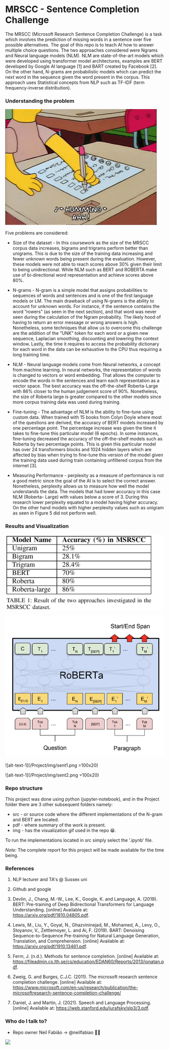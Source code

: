 # MRSCC - Sentence Completion Challenge #

The MRSCC (Microsoft Research Sentence Completion Challenge) is a task which involves the prediction of missing words in a sentence over five possible alternatives. The goal of this repo is to teach AI how to answer multiple choice questions. The two approaches considered were Ngrams and Neural language models (NLM). NLM are state-of-the-art models which were developed using transformer model architectures, examples are BERT developed by Google AI language [1] and BART created by Facebook [2]. On the other hand, N-grams are probabilistic models which can predict the next word in the sequence given the word present in the corpus. This approach uses Statistical concepts from NLP such as TF-IDF (term frequency-inverse distribution).

### Understanding the problem ###

![alt-text-1](/Project/img/the-simpsons-qa2.gif)

Five problems are considered: 

* Size of the dataset - In this coursework as the size of the MRSCC corpus data increases, bigrams and trigrams perform better than unigrams. This is due to the size of the training data increasing and fewer unknown words being present during the evaluation. However, these models were not able to reach scores above 30% given their limit to being unidirectional. While NLM such as BERT and ROBERTA make use of bi-directional word representation and achieve scores above 80%.

* N-grams - N-gram is a simple model that assigns probabilities to sequences of words and sentences and is one of the first language models or LM. The main drawback of using N-grams is the ability to account for unknown words. For instance, if the sentence contains the word ”rowers” (as seen in the next section), and that word was never seen during the calculation of the Ngram probability. The likely hood of having to return an error message or wrong answers is high. Nonetheless, some techniques that allow us to overcome this challenge are the addition of the ”UNK” token for each word or a given new sequence, Laplacian smoothing, discounting and lowering the context window. Lastly, the time it requires to access the probability dictionary for each word in the data can be exhaustive to the CPU thus requiring a long training time.

* NLM - Neural language models come from Neural networks, a concept from machine learning. In neural networks, the representation of words is changed to vectors or word embedding. That allows the computer to encode the words in the sentences and learn each representation as a vector space. The best accuracy was the off-the-shelf Roberta-Large with 86% closer to the human judgement score of 90%. Nonetheless, the size of Roberta large is greater compared to the other models since more corpus training data was used during training.

* Fine-tuning -  The advantage of NLM is the ability to fine-tune using custom data. When trained with 15 books from Colyn Doyle where most of the questions are derived, the accuracy of BERT models increased by one percentage point. The percentage increase was given the time it takes to fine-tune this particular model (6 epochs). In some instances, fine-tuning decreased the accuracy of the off-the-shelf models such as Roberta by two percentage points. This is given this particular model has over 24 transformers blocks and 1024 hidden layers which are affected by bias when trying to fine-tune this version of the model given the training data used during train containing unfiltered corpus from the internet [3].

* Measuring Performance - perplexity as a measure of performance is not a good metric since the goal of the AI is to select the correct answer. Nonetheless, perplexity allows us to measure how well the model understands the data. The models that had lower accuracy in this case NLM (Roberta- Large) with values below a score of 3. During this research lower perplexity equated to a model having higher accuracy. On the other hand models with higher perplexity values such as unigram as seen in Figure 5 did not perform well.

### Results and Visualization ###

![alt-text-1](/Project/img/res1.png)

![alt-text-1](/Project/img/res2.png)

![alt-text-1](/Project/img/sent1.png =100x20)

![alt-text-1](/Project/img/sent2.png =100x20)

### Repo structure ###

This project was done using python (jupyter-notebook), and in the Project folder there are 3 other subsequent folders namely:

* src - or source code where the different implementations of the N-gram and BERT are located. 
* pdf - where summary of the work is present. 
* img - has the visualization gif used in the repo 😁.

To run the implementations located in src simply select the '.ipynb' file. 

*Note:* The complete report for this project will be made avaliable for the time being.

### References ###

1. NLP lecturer and TA's @ Sussex uni

2. Github and google

3. Devlin, J., Chang, M.-W., Lee, K., Google, K. and Language, A. (2019). BERT: Pre-training of Deep Bidirectional Transformers for Language Understanding. [online] Available at: https://arxiv.org/pdf/1810.04805.pdf.

4. Lewis, M., Liu, Y., Goyal, N., Ghazvininejad, M., Mohamed, A., Levy, O., Stoyanov, V., Zettlemoyer, L. and Ai, F. (2019). BART: Denoising Sequence-to-Sequence Pre-training for Natural Language Generation, Translation, and Comprehension. [online] Available at: https://arxiv.org/pdf/1910.13461.pdf.

5. Ferm, J. (n.d.). Methods for sentence completion. [online] Available at: https://fileadmin.cs.lth.se/cs/education/EDAN60/Reports/2013/jonatan.pdf.

6. Zweig, G. and Burges, C.J.C. (2011). The microsoft research sentence completion challenge. [online] Available at: https://www.microsoft.com/en-us/research/publication/the-microsoftresearch-sentence-completion-challenge/

7. Daniel, J. and Martin, J. (2021). Speech and Language Processing. [online] Available at: https://web.stanford.edu/jurafsky/slp3/3.pdf.


### Who do I talk to? ###

* Repo owner Neil Fabião -> @neilfabiao ✌🏾

![](https://komarev.com/ghpvc/?username=neilNLP120&color=blue)
